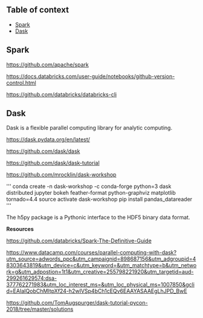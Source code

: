 ## Table of context

- [Spark](#spark)
- [Dask](#dask)

## Spark

https://github.com/apache/spark

https://docs.databricks.com/user-guide/notebooks/github-version-control.html

https://github.com/databricks/databricks-cli


## Dask

Dask is a flexible parallel computing library for analytic computing.

https://dask.pydata.org/en/latest/

https://github.com/dask/dask

https://github.com/dask/dask-tutorial

https://github.com/mrocklin/dask-workshop

'''
conda create -n dask-workshop -c conda-forge python=3 dask distributed jupyter bokeh feather-format python-graphviz matplotlib tornado=4.4
source activate dask-workshop
pip install pandas_datareader
'''

The h5py package is a Pythonic interface to the HDF5 binary data format.


**Resources**

https://github.com/databricks/Spark-The-Definitive-Guide

https://www.datacamp.com/courses/parallel-computing-with-dask?utm_source=adwords_ppc&utm_campaignid=898687156&utm_adgroupid=48303643819&utm_device=c&utm_keyword=&utm_matchtype=b&utm_network=g&utm_adpostion=1t1&utm_creative=255798221920&utm_targetid=aud-299261629574:dsa-377762271983&utm_loc_interest_ms=&utm_loc_physical_ms=1007850&gclid=EAIaIQobChMItpXf24-h2wIVSp4bCh1cEQv6EAAYASAAEgLhJPD_BwE

https://github.com/TomAugspurger/dask-tutorial-pycon-2018/tree/master/solutions
